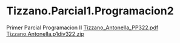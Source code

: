 # Tizzano.Parcial1.Programacion2
Primer Parcial Programacion II
[Tizzano_Antonella_PP322.pdf](https://github.com/user-attachments/files/20582061/Tizzano_Antonella_PP322.pdf)
[Tizzano.Antonella.p1div322.zip](https://github.com/user-attachments/files/20582122/Tizzano.Antonella.p1div322.zip)
